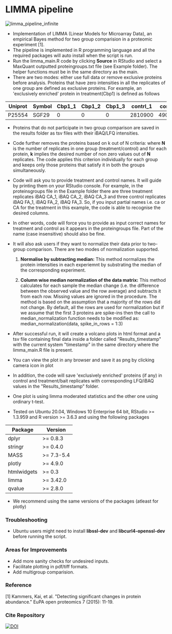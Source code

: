 # LIMMA pipeline

![limma_pipeline_infinite](https://user-images.githubusercontent.com/29901809/32143726-4a82b77c-bcae-11e7-8435-b447cc2274c0.gif)

* Implementation of LIMMA (Linear Models for Microarray Data), an empirical Bayes method for two group comparision in a proteomic experiment [1].
* The pipeline is implemented in R programming language and all the required packages will auto install when the script is run.
* Run the limma_main.R code by clicking **Source** in RStudio and select a MaxQuant outputted proteingroups.txt file (see Example folder). The helper functions must be in the same directory as the main. 
* There are two modes: either use full data or remove exclusive proteins before analysis. Proteins that have zero intensities in all the replicates of one group are defined as exclusive proteins. For example, an 'exclusively enriched' protein in treatment(Cbp1) is defined as follows

 |Uniprot | Symbol  |Cbp1_1  |  Cbp1_2  |  Cbp1_3  |  contrl_1 |   contrl_2  |  contrl_3|
 |--------|---------|--------|----------|----------|-----------|-------------|----------|
 |P25554  |SGF29    |0       |     0    |    0     |   2810900 |    4903800  |     0    |
* Proteins that do not participate in two group comparison are saved in the results folder as tsv files with their iBAQ/LFQ intensities.
* Code further removes the proteins based on k out of N criteria: where **N** is the number of replicates in one group (treatment/control) and for each protein, **k** implies the desired number of non zero values out of **N** replicates. The code applies this criterion individually for each group and keeps only those proteins that satisfy it in both the groups simultaneously.
* Code will ask you to provide treatment and control names. It will guide by printing them on your RStudio console. For example, in the proteinsgroups file in the Example folder there are three treatment replicates iBAQ CA_1, iBAQ CA_2, iBAQ CA_3 and three control replicates iBAQ FA_1, iBAQ FA_2, iBAQ FA_3. So, if you input partial names i.e. ca or CA for the treatment in this example, the code is able to recognise the desired columns.
* In other words, code will force you to provide as input correct names for treatment and control as it appears in the proteingroups file. Part of the name (case insensitive) should also be fine.
* It will also ask users if they want to normalize their data prior to two-group comparison. There are two modes of normalization supported.

  1. **Normalise by subtracting median:** This method normalizes the protein intensities in each experiemnt by substrating the median 
      of the corresponding experiment.
      
  2. **Column wise median normalization of the data matrix:** This method calculates for each sample the median change (i.e. the difference    between the observed value and the row average) and subtracts it from each row. Missing values are ignored in the procedure. The method is based
on the assumption that a majority of the rows did not change. By default, all the rows are used for normalization but if we assume that the first 3 proteins are spike-ins then the call to median_normalization function needs to be modified as: median_normalization(data, spike_in_rows = 1:3)
     
* After successful run, it will create a volcano plots in html format and a tsv file containing final data inside a folder called "Results_timestamp" with the current system "timestamp" in the same directory where the limma_main.R file is present. 
* You can view the plot in any browser and save it as png by clicking camera icon in plot
* In addition, the code will save 'exclusively enriched' proteins (if any) in control and treatment/bait replicates with corresponding LFQ/iBAQ values in the "Results_timestamp" folder.
* One plot is using limma moderated statistics and the other one using ordinary t-test.
* Tested on Ubuntu 20.04, Windows 10 Enterprise 64 bit, RStudio >= 1.3.959 and R version >= 3.6.3 and using the following packages

| Package  | Version |
| ------------- | ------------- |
| dplyr         | >= 0.8.3  |
| stringr       | >= 0.4.0  |
| MASS       | >= 7.3-5.4 |
| plotly       | >= 4.9.0  |
| htmlwidgets       | >= 0.3 |
| limma       | >= 3.42.0  |
| qvalue       | >= 2.8.0  |

* We recommend using the same versions of the packages (atleast for plotly)

### Troubleshooting
* Ubuntu users might need to install **libssl-dev** and **libcurl4-openssl-dev** before running the script.

### Areas for Improvements
* Add more sanity checks for undesired inputs.
* Facilitate plotting in pdf/tiff formats.
* Add multigroup comparision.

### Reference
[1] Kammers, Kai, et al. "Detecting significant changes in protein abundance." EuPA open proteomics 7 (2015): 11-19.

### Cite Repository

[![DOI](https://zenodo.org/badge/DOI/10.5281/zenodo.6342165.svg)](https://doi.org/10.5281/zenodo.6342165)
